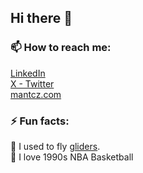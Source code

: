 ## Hi there 👋

### 📫 How to reach me:   
[LinkedIn](https://www.linkedin.com/in/mantcz/)  
[X - Twitter](https://twitter.com/_mantcz)  
[mantcz.com](https://www.mantcz.com/)  

### ⚡ Fun facts:
🛫 I used to fly [gliders](https://www.youtube.com/@michaelantczak6343/videos).   
🏀 I love 1990s NBA Basketball  
<!--
**mantcz/mantcz** is a ✨ _special_ ✨ repository because its `README.md` (this file) appears on your GitHub profile.

Here are some ideas to get you started:

- 🔭 I’m currently working on ...
- 🌱 I’m currently learning ...
- 👯 I’m looking to collaborate on ...
- 🤔 I’m looking for help with ...
- 💬 Ask me about ...
- 📫 How to reach me: ...
- 😄 Pronouns: ...
- ⚡ Fun fact: ...
-->

